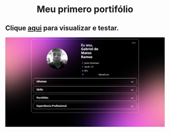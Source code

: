 <h1 style="text-align: center;">Meu primero portifólio</h1>

## Clique [aqui](https://dinos-s.github.io/Portifolio/Portifolio.html) para visualizar e testar.

![..](./imgs/portifolio.png)